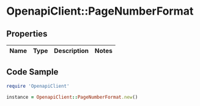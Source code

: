 # OpenapiClient::PageNumberFormat

## Properties

Name | Type | Description | Notes
------------ | ------------- | ------------- | -------------

## Code Sample

```ruby
require 'OpenapiClient'

instance = OpenapiClient::PageNumberFormat.new()
```


